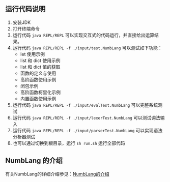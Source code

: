 ## 运行代码说明

1. 安装JDK
2. 打开终端命令
3. 运行代码 `java REPL/REPL` 可以实现交互式的代码运行，并直接给出运算结果。
4. 运行代码 `java REPL/REPL -f ./input/test.NumbLang` 可以测试如下功能：
    * let 使用示例
    * list 和 dict 使用示例
    * list 和 dict 值的获取
    * 函数的定义与使用
    * 高阶函数使用示例
    * 闭包示例
    * 高阶函数柯里化示例
    * 内置函数使用示例
5. 运行代码 `java REPL/REPL -f ./input/evalTest.NumbLang` 可以完整系统测试
6. 运行代码 `java REPL/REPL -f ./input/lexerTest.NumbLang` 可以测试词法输入
7. 运行代码 `java REPL/REPL -f ./input/parserTest.NumbLang` 可以实现语法分析器测试
8. 也可以通过切换到根目录，运行 `sh run.sh` 运行全部代码

## NumbLang 的介绍

有关NumbLang的详细介绍参见：[NumbLang的介绍](./NumbLang介绍.pdf)